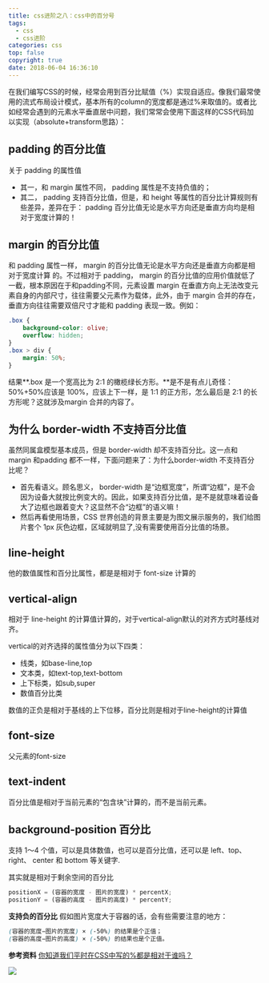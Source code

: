 ```yaml
---
title: css进阶之八：css中的百分号
tags:
  - css
  - css进阶
categories: css
top: false
copyright: true
date: 2018-06-04 16:36:10
---
```

在我们编写CSS的时候，经常会用到百分比赋值（%）实现自适应。像我们最常使用的流式布局设计模式，基本所有的column的宽度都是通过%来取值的。或者比如经常会遇到的元素水平垂直居中问题，我们常常会使用下面这样的CSS代码加以实现（absolute+transform思路）：

<!--more-->
## padding 的百分比值
关于 padding 的属性值
* 其一，和 margin 属性不同， padding 属性是不支持负值的；
* 其二， padding 支持百分比值，但是，和 height 等属性的百分比计算规则有些差异，差异在于： padding 百分比值无论是水平方向还是垂直方向均是相对于宽度计算的！

## margin 的百分比值
和 padding 属性一样， margin 的百分比值无论是水平方向还是垂直方向都是相对于宽度计算
的。不过相对于 padding， margin 的百分比值的应用价值就低了一截，根本原因在于和padding不同，元素设置 margin 在垂直方向上无法改变元素自身的内部尺寸，往往需要父元素作为载体，此外，由于 margin 合并的存在，垂直方向往往需要双倍尺寸才能和 padding 表现一致。例如：

```css
.box {
	background-color: olive;
	overflow: hidden;
}
.box > div {
	margin: 50%;
}
```
结果**.box 是一个宽高比为 2:1 的橄榄绿长方形。**是不是有点儿奇怪： 50%+50%应该是 100%，应该上下一样，是 1:1 的正方形，怎么最后是 2:1 的长方形呢？这就涉及margin 合并的内容了。

## 为什么 border-width 不支持百分比值
虽然同属盒模型基本成员，但是 border-width 却不支持百分比。这一点和 margin 和padding 都不一样，下面问题来了：为什么border-width 不支持百分比呢？

* 首先看语义。顾名思义， border-width 是“边框宽度”，所谓“边框”，是不会因为设备大就按比例变大的。因此，如果支持百分比值，是不是就意味着设备大了边框也跟着变大？这显然不合“边框”的语义嘛！
* 然后再看使用场景，CSS 世界创造的背景主要是为图文展示服务的，我们给图片套个 1px 灰色边框，区域就明显了,没有需要使用百分比值的场景。

## line-height 
他的数值属性和百分比属性，都是是相对于 font-size 计算的

## vertical-align 
相对于 line-height 的计算值计算的，对于vertical-align默认的对齐方式时基线对齐。

vertical的对齐选择的属性值分为以下四类：
* 线类，如base-line,top
* 文本类，如text-top,text-bottom
* 上下标类，如sub,super
* 数值百分比类

数值的正负是相对于基线的上下位移，百分比则是相对于line-height的计算值

## font-size
父元素的font-size

## text-indent
百分比值是相对于当前元素的“包含块”计算的，而不是当前元素。

## background-position 百分比

支持 1～4 个值，可以是具体数值，也可以是百分比值，还可以是 left、top、 right、 center 和 bottom 等关键字.

其实就是相对于剩余空间的百分比

```js
positionX = (容器的宽度 - 图片的宽度) * percentX;
positionY = (容器的高度 - 图片的高度) * percentY;
```

**支持负的百分比**
假如图片宽度大于容器的话，会有些需要注意的地方：
```css
(容器的宽度−图片的宽度) × (-50%) 的结果是个正值；
(容器的高度−图片的高度) × (-50%) 的结果也是个正值。
```

**参考资料**
[你知道我们平时在CSS中写的%都是相对于谁吗？](https://juejin.im/post/5b0bc994f265da092918d421)


![](http://static.zhyjor.com/wexin.png)
